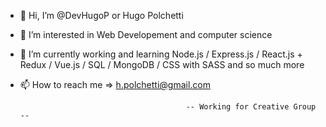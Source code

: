 - 👋 Hi, I’m @DevHugoP or Hugo Polchetti
- 👀 I’m interested in Web Developement and computer science
- 🌱 I’m currently working and learning Node.js / Express.js / React.js + Redux / Vue.js / SQL / MongoDB / CSS with SASS and so much more 
- 📫 How to reach me => h.polchetti@gmail.com


                                           -- Working for Creative Group --
                                               
                                               
<!---
DevHugoP/DevHugoP is a ✨ special ✨ repository because its `README.md` (this file) appears on your GitHub profile.
You can click the Preview link to take a look at your changes.
--->
